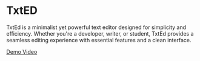 # TxtED
TxtEd is a minimalist yet powerful text editor designed for simplicity and efficiency. Whether you're a developer, writer, or student, TxtEd provides a seamless editing experience with essential features and a clean interface.


[Demo Video](https://drive.google.com/file/d/1-N3UZCO8nIuZuFvGmP4c-j7Gsy_lp-Pq/view?usp=sharing)


